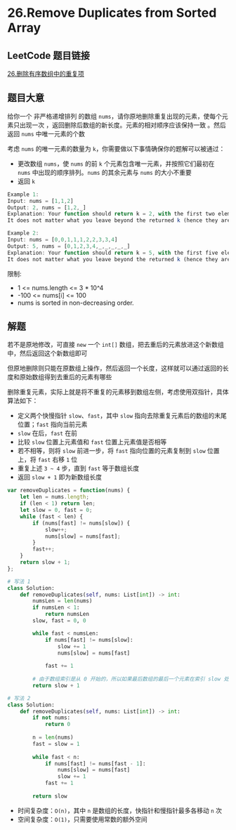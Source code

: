 # 26.Remove Duplicates from Sorted Array

## LeetCode 题目链接

[26.删除有序数组中的重复项](https://leetcode.cn/problems/remove-duplicates-from-sorted-array/)

## 题目大意

给你一个 非严格递增排列 的数组 `nums`，请你原地删除重复出现的元素，使每个元素只出现一次 ，返回删除后数组的新长度。元素的相对顺序应该保持一致 。然后返回 `nums` 中唯一元素的个数

考虑 `nums` 的唯一元素的数量为 `k`，你需要做以下事情确保你的题解可以被通过：
- 更改数组 `nums`，使 `nums` 的前 `k` 个元素包含唯一元素，并按照它们最初在 `nums` 中出现的顺序排列。`nums` 的其余元素与 `nums` 的大小不重要
- 返回 `k`

```js
Example 1:
Input: nums = [1,1,2]
Output: 2, nums = [1,2,_]
Explanation: Your function should return k = 2, with the first two elements of nums being 1 and 2 respectively.
It does not matter what you leave beyond the returned k (hence they are underscores).

Example 2:
Input: nums = [0,0,1,1,1,2,2,3,3,4]
Output: 5, nums = [0,1,2,3,4,_,_,_,_,_]
Explanation: Your function should return k = 5, with the first five elements of nums being 0, 1, 2, 3, and 4 respectively.
It does not matter what you leave beyond the returned k (hence they are underscores).

```

限制:
- 1 <= nums.length <= 3 * 10^4
- -100 <= nums[i] <= 100
- nums is sorted in non-decreasing order.

## 解题

若不是原地修改，可直接 `new` 一个 `int[]` 数组，把去重后的元素放进这个新数组中，然后返回这个新数组即可

但原地删除则只能在原数组上操作，然后返回一个长度，这样就可以通过返回的长度和原始数组得到去重后的元素有哪些

删除重复元素，实际上就是将不重复的元素移到数组左侧，考虑使用双指针，具体算法如下：
- 定义两个快慢指针 `slow`、`fast`，其中 `slow` 指向去除重复元素后的数组的末尾位置；`fast` 指向当前元素
- `slow` 在后，`fast` 在前
- 比较 `slow` 位置上元素值和 `fast` 位置上元素值是否相等
- 若不相等，则将 `slow` 前进一步，将 `fast` 指向位置的元素复制到 `slow` 位置上，将 `fast` 右移 `1` 位
- 重复上述 `3 ~ 4` 步，直到 `fast` 等于数组长度
- 返回 `slow + 1` 即为新数组长度

```js
var removeDuplicates = function(nums) {
    let len = nums.length;
    if (len < 1) return len;
    let slow = 0, fast = 0;
    while (fast < len) {
        if (nums[fast] != nums[slow]) {
            slow++;
            nums[slow] = nums[fast];
        }
        fast++;
    }
    return slow + 1;
};
```
```python
# 写法 1
class Solution:
    def removeDuplicates(self, nums: List[int]) -> int:
        numsLen = len(nums)
        if numsLen < 1:
            return numsLen
        slow, fast = 0, 0

        while fast < numsLen:
            if nums[fast] != nums[slow]:
                slow += 1
                nums[slow] = nums[fast]
                
            fast += 1
        
        # 由于数组索引是从 0 开始的，所以如果最后数组的最后一个元素在索引 slow 处，则唯一元素的个数就是 slow + 1
        return slow + 1

# 写法 2
class Solution:
    def removeDuplicates(self, nums: List[int]) -> int:
        if not nums:
            return 0
        
        n = len(nums)
        fast = slow = 1
        
        while fast < n:
            if nums[fast] != nums[fast - 1]:
                nums[slow] = nums[fast]
                slow += 1
            fast += 1
        
        return slow
```

- 时间复杂度：`O(n)`，其中 `n` 是数组的长度，快指针和慢指针最多各移动 `n` 次
- 空间复杂度：`O(1)`，只需要使用常数的额外空间